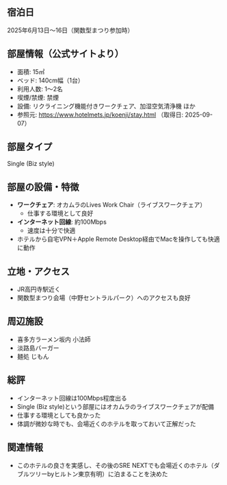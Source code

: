 ## 宿泊日
2025年6月13日〜16日（関数型まつり参加時）

## 部屋情報（公式サイトより）
- 面積: 15㎡
- ベッド: 140cm幅（1台）
- 利用人数: 1～2名
- 喫煙/禁煙: 禁煙
- 設備: リクライニング機能付きワークチェア、加湿空気清浄機 ほか
- 参照元: https://www.hotelmets.jp/koenji/stay.html （取得日: 2025-09-07）

## 部屋タイプ
Single (Biz style)

## 部屋の設備・特徴
- **ワークチェア**: オカムラのLives Work Chair（ライブスワークチェア）
  - 仕事する環境として良好
- **インターネット回線**: 約100Mbps
  - 速度は十分で快適
- ホテルから自宅VPN＋Apple Remote Desktop経由でMacを操作しても快適に動作

## 立地・アクセス
- JR高円寺駅近く
- 関数型まつり会場（中野セントラルパーク）へのアクセスも良好

## 周辺施設
- 喜多方ラーメン坂内 小法師
- 淡路島バーガー
- 麺処 じもん

## 総評
- インターネット回線は100Mbps程度出る
- Single (Biz style)という部屋にはオカムラのライブスワークチェアが配備
- 仕事する環境としても良かった
- 体調が微妙な時でも、会場近くのホテルを取っておいて正解だった

## 関連情報
- このホテルの良さを実感し、その後のSRE NEXTでも会場近くのホテル（ダブルツリーbyヒルトン東京有明）に泊まることを決めた
